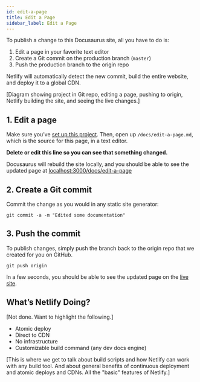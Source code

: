 ```yaml
---
id: edit-a-page
title: Edit a Page
sidebar_label: Edit a Page
---
```


To publish a change to this Docusaurus site, all you have to do is:

1. Edit a page in your favorite text editor
2. Create a Git commit on the production branch (`master`)
3. Push the production branch to the origin repo

Netlify will automatically detect the new commit, build the entire website, and
deploy it to a global CDN.


[Diagram showing project in Git repo, editing a page, pushing to origin,
Netlify building the site, and seeing the live changes.]



## 1. Edit a page

Make sure you’ve [set up this project](/docs/getting-started). Then, open up
`/docs/edit-a-page.md`, which is the source for this page, in a text editor.


**Delete or edit this line so you can see that something changed.**


Docusaurus will rebuild the site locally, and you should be able to see the updated
page at <a href='http://localhost:3000/docs/edit-a-page'
target='_blank'>localhost:3000/docs/edit-a-page</a>



## 2. Create a Git commit

Commit the change as you would in any static site generator:

    git commit -a -m "Edited some documentation"



## 3. Push the commit

To publish changes, simply push the branch back to the origin repo that we
created for you on GitHub.

    git push origin

In a few seconds, you should be able to see the updated page on the [live
site]().



## What’s Netlify Doing?

[Not done. Want to highlight the following.]

- Atomic deploy
- Direct to CDN
- No infrastructure
- Customizable build command (any dev docs engine)


[This is where we get to talk about build scripts and how Netlify can work with
any build tool. And about general benefits of continuous deployment and atomic
deploys and CDNs. All the "basic" features of Netlify.]


